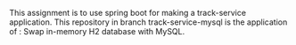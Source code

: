 This assignment is to use spring boot for making a track-service application.
This repository in branch track-service-mysql is the application of :
    Swap in-memory H2 database with MySQL.


